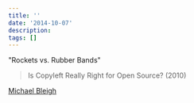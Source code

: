 ```yaml
---
title: ''
date: '2014-10-07'
description:
tags: []
---
```


"Rockets vs. Rubber Bands"

> Is Copyleft Really Right for Open Source? (2010)

[Michael Bleigh](https://twitter.com/mbleigh/status/519206320600129536)
